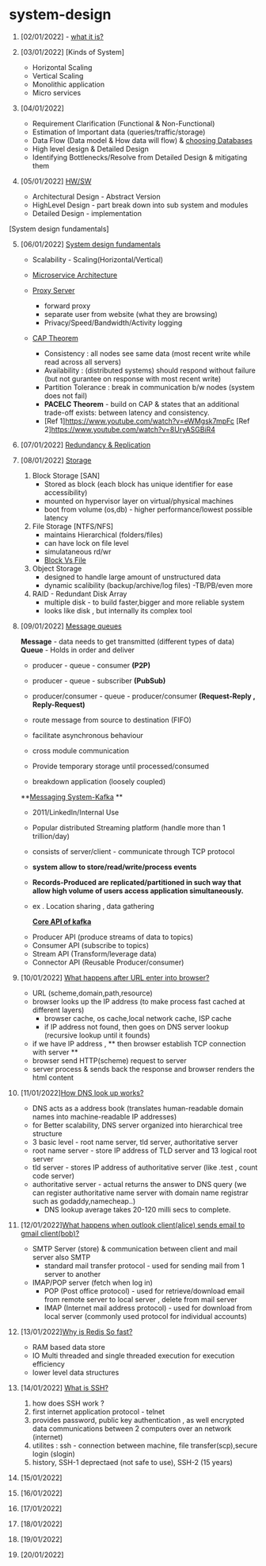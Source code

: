 # system-design

1. [02/01/2022] - [what it is?](https://www.educative.io/blog/system-design-primer#what)
2. [03/01/2022] [Kinds of System]
    - Horizontal Scaling
    - Vertical Scaling
    - Monolithic application
    - Micro services
3. [04/01/2022]
    - Requirement Clarification (Functional & Non-Functional)
    - Estimation of Important data (queries/traffic/storage)
    - Data Flow (Data model & How data will flow)
      & [choosing Databases](https://www.educative.io/blog/database-design-tutorial)
    - High level design & Detailed Design
    - Identifying Bottlenecks/Resolve from Detailed Design & mitigating them

4. [05/01/2022] [HW/SW](https://www.educative.io/blog/hardware-vs-software-components-computer)
    - Architectural Design - Abstract Version
    - HighLevel Design - part break down into sub system and modules
    - Detailed Design - implementation

[System design fundamentals]

5. [06/01/2022] [System design fundamentals](https://www.educative.io/blog/complete-guide-to-system-design)
    - Scalability - Scaling(Horizontal/Vertical)
    - [Microservice Architecture](https://www.educative.io/blog/complete-guide-to-system-design#microservices)
    - [Proxy Server](https://www.educative.io/edpresso/what-is-a-proxy-server)
        - forward proxy
        - separate user from website (what they are browsing)
        - Privacy/Speed/Bandwidth/Activity logging
    - [CAP Theorem](https://www.educative.io/blog/what-is-cap-theorem#whatiscaptheorem)

        - Consistency : all nodes see same data (most recent write while read across all servers)
        - Availability : (distributed systems) should respond without failure (but not gurantee on response with most
          recent write)
        - Partition Tolerance : break in communication b/w nodes (system does not fail)
        - **PACELC Theorem** - build on CAP & states that an additional trade-off exists: between latency and
          consistency.
        - [Ref 1]https://www.youtube.com/watch?v=eWMgsk7mpFc
          [Ref 2]https://www.youtube.com/watch?v=8UryASGBiR4

6. [07/01/2022] [Redundancy & Replication](https://www.educative.io/blog/complete-guide-to-system-design#redundancyandreplication)
7. [08/01/2022] [Storage](https://www.educative.io/blog/complete-guide-to-system-design#storage)
    1. Block Storage [SAN]
        - Stored as block (each block has unique identifier for ease accessibility)
        - mounted on hypervisor layer on virtual/physical machines
        - boot from volume (os,db) - higher performance/lowest possible latency
    2. File Storage [NTFS/NFS]
        - maintains Hierarchical  (folders/files)
        - can have lock on file level
        - simulataneous rd/wr
        - [Block Vs File](https://www.youtube.com/watch?v=PmxWTTpXNLI)
    3. Object Storage
        - designed to handle large amount of unstructured data
        - dynamic scalibility (backup/archive/log files) -TB/PB/even more
    4. RAID - Redundant Disk Array
        - multiple disk - to build faster,bigger and more reliable system
        - looks like disk , but internally its complex tool

8. [09/01/2022] [Message queues](https://www.educative.io/blog/complete-guide-to-system-design#messagequeues)

   **Message** - data needs to get transmitted (different types of data)
   **Queue** - Holds in order and deliver

    - producer - queue - consumer **(P2P)**
    - producer - queue - subscriber **(PubSub)**
    - producer/consumer - queue - producer/consumer **(Request-Reply , Reply-Request)**

    - route message from source to destination (FIFO)
    - facilitate asynchronous behaviour
    - cross module communication
    - Provide temporary storage until processed/consumed
    - breakdown application (loosely coupled)

   **[Messaging System-Kafka](https://www.ibm.com/cloud/learn/message-queues?utm_medium=OSocial&utm_source=Youtube&utm_content=CPIWW&utm_id=YTCard-101-What-is-Message-Queuing-LH-Message-Queues-Guide) **
    - 2011/LinkedIn/Internal Use
    - Popular distributed Streaming platform (handle more than 1 trillion/day)
    - consists of server/client - communicate through TCP protocol
    - **system allow to store/read/write/process events**

    - **Records-Produced are replicated/partitioned in such way that allow high volume of users access application
      simultaneously.**
    - ex . Location sharing , data gathering

      **[Core API of kafka](https://www.youtube.com/watch?v=aj9CDZm0Glc)**

    * Producer API (produce streams of data to topics)
    * Consumer API (subscribe to topics)
    * Stream API (Transform/leverage data)
    * Connector API (Reusable Producer/consumer)

9. [10/01/2022] [What happens after URL enter into browser?](https://www.linkedin.com/posts/alex-xu-a8131b11_systemdesign-coding-interviewtips-activity-6896855295549681664-Ge0c)
    - URL (scheme,domain,path,resource)
    - browser looks up the IP address (to make process fast cached at different layers)
        - browser cache, os cache,local network cache, ISP cache
        - if IP address not found, then goes on DNS server lookup (recursive lookup until it founds)
    - if we have IP address , ** then browser establish TCP connection with server **
    - browser send HTTP(scheme) request to server
    - server process & sends back the response and browser renders the html content
10. [11/01/2022][How DNS look up works?](https://www.linkedin.com/posts/alex-xu-a8131b11_systemdesign-coding-interviewtips-activity-6897218354021564417-SzIs)
    - DNS acts as a address book (translates human-readable domain names into machine-readable IP addresses)
    - for Better scalability, DNS server organized into hierarchical tree structure
    - 3 basic level - root name server, tld server, authoritative server
    - root name server - store IP address of TLD server and 13 logical root server
    - tld server - stores IP address of authoritative server (like .test , count code server)
    - authoritative server - actual returns the answer to DNS query (we can register authoritative name server with
      domain name registrar such as godaddy,namecheap..)
        - DNS lookup average takes 20-120 milli secs to complete.
11. [12/01/2022][What happens when outlook client(alice) sends email to gmail client(bob)?](https://www.linkedin.com/feed/update/urn:li:activity:6891786683113721856/)
    - SMTP Server (store) & communication between client and mail server also SMTP
        - standard mail transfer protocol - used for sending mail from 1 server to another
    - IMAP/POP server (fetch when log in)
        - POP (Post office protocol) - used for retrieve/download email from remote server to local server , delete from
          mail server
        - IMAP (Internet mail address protocol) - used for download from local server (commonly used protocol for
          individual accounts)

12. [13/01/2022][Why is Redis So fast?](https://www.linkedin.com/posts/alex-xu-a8131b11_systemdesign-coding-interviewtips-activity-6904466435716763648-FnF0)
    - RAM based data store
    - IO Multi threaded and single threaded execution for execution efficiency
    - lower level data structures
13. [14/01/2022] [What is SSH?](https://www.techtarget.com/searchsecurity/definition/Secure-Shell)
    1. how does SSH work ?
    2. first internet application protocol - telnet
    3. provides password, public key authentication , as well encrypted data communications between 2 computers over an
       network (internet)
    4. utilites : ssh - connection between machine, file transfer(scp),secure login (slogin)
    5. history, SSH-1 deprectaed  (not safe to use), SSH-2 (15 years)
14. [15/01/2022][]()
15. [16/01/2022][]()
16. [17/01/2022][]()
17. [18/01/2022][]()
18. [19/01/2022][]()
19. [20/01/2022][]()   
